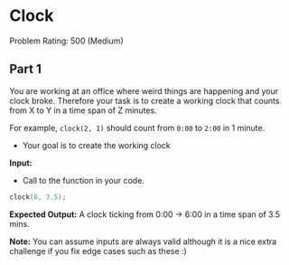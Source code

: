 # Clock

Problem Rating: 500 (Medium)

## Part 1

You are working at an office where weird things are happening and your clock broke. Therefore your task is to create a working clock that
counts from X to Y in a time span of Z minutes. 

For example, `clock(2, 1)` should count from `0:00` to `2:00` in 1 minute.

- Your goal is to create the working clock

**Input:**

- Call to the function in your code.

```c
clock(6, 3.5);
```

**Expected Output:** A clock ticking from 0:00 -> 6:00 in a time span of 3.5 mins.

**Note:** You can assume inputs are always valid although it is a nice extra challenge if you fix edge cases such as these :)

